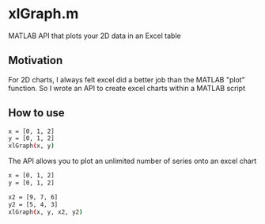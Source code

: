 # xlGraph.m
MATLAB API that plots your 2D data in an Excel table

## Motivation

For 2D charts, I always felt excel did a better job than the MATLAB "plot" function. So I wrote an API to create excel charts within a MATLAB script   


## How to use

```bash
x = [0, 1, 2]
y = [0, 1, 2]
xlGraph(x, y)
```

The API allows you to plot an unlimited number of series onto an excel chart


```bash
x = [0, 1, 2]
y = [0, 1, 2]

x2 = [9, 7, 6]
y2 = [5, 4, 3]
xlGraph(x, y, x2, y2)
```